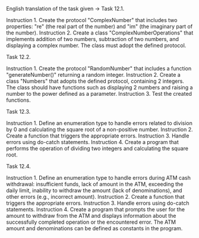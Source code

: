 English translation of the task given ->
Task 12.1.

Instruction 1. Create the protocol "ComplexNumber" that includes two properties: "re" (the real part of the number) and "im" (the imaginary part of the number).
Instruction 2. Create a class "ComplexNumberOperations" that implements addition of two numbers, subtraction of two numbers, and displaying a complex number. The class must adopt the defined protocol.

Task 12.2.

Instruction 1. Create the protocol "RandomNumber" that includes a function "generateNumber()" returning a random integer.
Instruction 2. Create a class "Numbers" that adopts the defined protocol, containing 2 integers. The class should have functions such as displaying 2 numbers and raising a number to the power defined as a parameter.
Instruction 3. Test the created functions.

Task 12.3.

Instruction 1. Define an enumeration type to handle errors related to division by 0 and calculating the square root of a non-positive number.
Instruction 2. Create a function that triggers the appropriate errors.
Instruction 3. Handle errors using do-catch statements.
Instruction 4. Create a program that performs the operation of dividing two integers and calculating the square root.

Task 12.4.

Instruction 1. Define an enumeration type to handle errors during ATM cash withdrawal: insufficient funds, lack of amount in the ATM, exceeding the daily limit, inability to withdraw the amount (lack of denominations), and other errors (e.g., incorrect amount).
Instruction 2. Create a function that triggers the appropriate errors.
Instruction 3. Handle errors using do-catch statements.
Instruction 4. Create a program that prompts the user for the amount to withdraw from the ATM and displays information about the successfully completed operation or the encountered error. The ATM amount and denominations can be defined as constants in the program.

